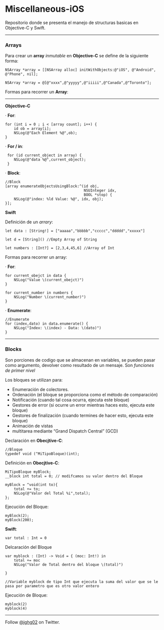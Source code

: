 # Miscellaneous-iOS


Repositorio donde se presenta el manejo de structuras basicas en Objective-C y Swift.
***

### Arrays

Para crear un __array__ _inmutable_ en __Objective-C__ se define de la siguiente forma: 

	NSArray *array = [[NSArray alloc] initWithObjects:@"iOS", @"Android", @"Phone", nil];
	
	NSArray *array = @[@"xxxx",@"yyyyy",@"iiiii",@"Canada",@"Toronto"];


Formas para recorrer un __Array__:
***
__Objective-C__

· __For__:

	for (int i = 0 ; i < [array count]; i++) {
        id ob = array[i];
        NSLog(@"Each Element %@",ob);
    }
    
· __For / in__:

	 for (id current_object in array) {
        NSLog(@"data %@",current_object);
     }
     
· __Block__:

    //Block
    [array enumerateObjectsUsingBlock:^(id obj,
                                        NSUInteger idx,
                                        BOOL *stop) {
        NSLog(@"index: %ld Value: %@", idx, obj);
    }];

__Swift__

Definición de un _arrary_:

	let data : [String!] = ["aaaaa","bbbbb","ccccc","ddddd","xxxxx"]
	
	let d = [String]() //Empty Array of String
	
	let numbers : [Int?] = [2,3,4,45,6] //Array of Int
	
Formas para recorrer un array:

· __For__:

	for current_obejct in data {
    	NSLog("Value \(current_obejct)")
	}
	
	for current_number in numbers {
    	NSLog("Number \(current_number)")
	}
	
· __Enumerate__:

	//Enumerate
	for (index,dato) in data.enumerate() {
    	NSLog("Index: \(index) - Data: \(dato)")
	}
	
***
### Blocks


Son porciones de codigo que se almacenan en variables, se pueden pasar como argumento, devolver como resultado de un mensaje. Son _funciones de primer nivel_

Los bloques se utilizan para:

- Enumeración de colectores.
- Ordenación (el bloque se proporciona como el método de comparación)
- Notificación (cuando tal cosa ocurra, ejecuta este bloque)
- Gestores de error (si ocurre un error mientras haces esto, ejecuta este bloque)
- Gestores de finalización (cuando termines de hacer esto, ejecuta este bloque)
- Animación de vistas
- multitarea mediante “Grand Dispatch Central” (GCD)

Declaración en __Obecjtive-C__:

	//Bloque
	typedef void (^MiTipoBloque)(int);
	
Definición en __Obecjtive-C__:

	MiTipoBloque myBlock;
    __block int total = 0; // modifcamos su valor dentro del Bloque
    
    myBlock = ^void(int to){
        total += to;
        NSLog(@"Valor del Total %i",total);
    };

Ejecución del Bloque: 

    myBlock(2);
    myBlock(200);
    
__Swift__:


	var total : Int = 0

Delcaración del Bloque

	var myblock : (Int) -> Void = { (moc: Int!) in
    	total += moc
	    NSLog("Valor de Total dentro del bloque \(total)")
    
	}
	
	//Variable myblock de tipo Int que ejecuta la suma del valor que se le pasa por parametro que es otro valor entero 
	
Ejecución de Bloque:
	
	myblock(2)
	myblock(4)



***

Follow [@jghg02](https://twitter.com/jghg02) on Twitter.
